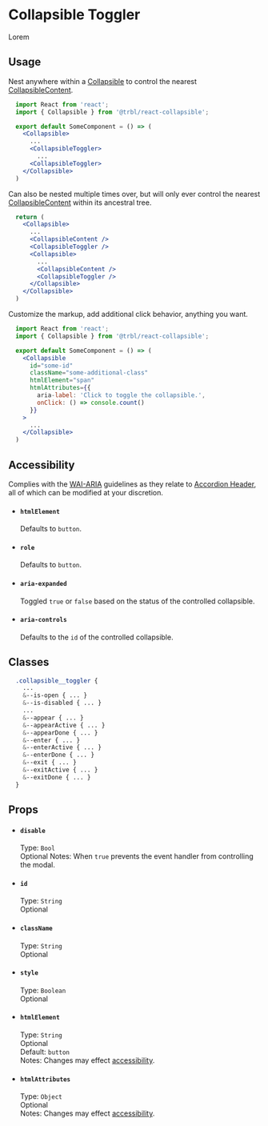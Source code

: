 # Collapsible Toggler

Lorem

## Usage

Nest anywhere within a [Collapsible](../Collapsible/README.md) to control the nearest [CollapsibleContent](../CollapsibleContent/README.md).

```jsx
  import React from 'react';
  import { Collapsible } from '@trbl/react-collapsible';

  export default SomeComponent = () => (
    <Collapsible>
      ...
      <CollapsibleToggler>
        ...
      <CollapsibleToggler>
    </Collapsible>
  )
```

Can also be nested multiple times over, but will only ever control the nearest [CollapsibleContent](../CollapsibleContent/README.md) within its ancestral tree.

```jsx
  return (
    <Collapsible>
      ...
      <CollapsibleContent />
      <CollapsibleToggler />
      <Collapsible>
        ...
        <CollapsibleContent />
        <CollapsibleToggler />
      </Collapsible>
    </Collapsible>
  )
```

Customize the markup, add additional click behavior, anything you want.

```jsx
  import React from 'react';
  import { Collapsible } from '@trbl/react-collapsible';

  export default SomeComponent = () => (
    <Collapsible
      id="some-id"
      className="some-additional-class"
      htmlElement="span"
      htmlAttributes={{
        aria-label: 'Click to toggle the collapsible.',
        onClick: () => console.count()
      }}
    >
      ...
    </Collapsible>
  )
```

## Accessibility

Complies with the [WAI-ARIA](https://www.w3.org/WAI/intro/aria) guidelines as they relate to [Accordion Header](https://www.w3.org/TR/wai-aria-practices-1.1/#accordion), all of which can be modified at your discretion.

- #### `htmlElement`
  Defaults to `button`.

- #### `role`
  Defaults to `button`.

- #### `aria-expanded`
  Toggled `true` or `false` based on the status of the controlled collapsible.

- #### `aria-controls`
  Defaults to the `id` of the controlled collapsible.

## Classes

```scss
  .collapsible__toggler {
    ...
    &--is-open { ... }
    &--is-disabled { ... }
    ...
    &--appear { ... }
    &--appearActive { ... }
    &--appearDone { ... }
    &--enter { ... }
    &--enterActive { ... }
    &--enterDone { ... }
    &--exit { ... }
    &--exitActive { ... }
    &--exitDone { ... }
  }
```

## Props

- #### `disable`
  Type: `Bool`\
  Optional
  Notes: When `true` prevents the event handler from controlling the modal.

- #### `id`
  Type: `String`\
  Optional

- #### `className`
  Type: `String`\
  Optional

- #### `style`
  Type: `Boolean`\
  Optional

- #### `htmlElement`
  Type: `String`\
  Optional\
  Default: `button`\
  Notes: Changes may effect [accessibility](#accessibility).

- #### `htmlAttributes`
  Type: `Object`\
  Optional\
  Notes: Changes may effect [accessibility](#accessibility).
